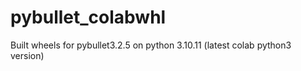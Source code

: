 # pybullet_colabwhl
Built wheels for pybullet3.2.5 on python 3.10.11 (latest colab python3 version)
